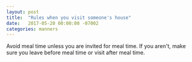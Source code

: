 ```yaml
---
layout: post
title:  "Rules when you visit someone's house"
date:   2017-05-20 00:00:00 -07002
categories: manners
---
```


Avoid meal time unless you are invited for meal time. If you aren't, make sure you leave before meal time or visit after meal time. 

